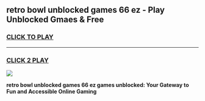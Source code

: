 
## retro bowl unblocked games 66 ez - Play Unblocked Gmaes & Free
<h3>
<a href="https://premium.freeplayer.one?title=retro_bowl_unblocked_games_66_ez&ref=20F">CLICK TO PLAY</a></h3>
<hr>

<h3>
<a href="https://premium.freeplayer.one?title=retro_bowl_unblocked_games_66_ez&ref=20F">CLICK 2 PLAY</a>
  
</h3>

<a href="https://premium.freeplayer.one?title=retro_bowl_unblocked_games_66_ez&ref=20F/"><img src="https://clearcache.store/games.png"></a>


**retro bowl unblocked games 66 ez games unblocked: Your Gateway to Fun and Accessible Online Gaming**
